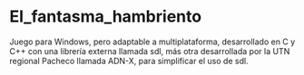 # El_fantasma_hambriento
Juego para Windows, pero adaptable a multiplataforma, desarrollado en C y C++ con una librería externa llamada sdl, más otra desarrollada por la UTN regional Pacheco llamada ADN-X, para simplificar el uso de sdl.
